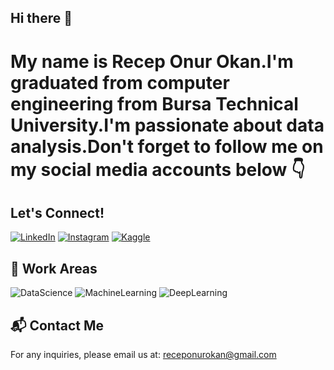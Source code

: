 ## Hi there 👋

# My name is Recep Onur Okan.I'm graduated from computer engineering from Bursa Technical University.I'm passionate about data analysis.Don't forget to follow me on my social media accounts below 👇

## Let's Connect!
[![LinkedIn](https://img.shields.io/badge/LinkedIn-blue?style=for-the-badge&logo=linkedin)](https://www.linkedin.com/in/recep-onur-okan-195681236/)
[![Instagram](https://img.shields.io/badge/Instagram-purple?style=for-the-badge&logo=instagram)](https://www.instagram.com/receponur7/)
[![Kaggle](https://img.shields.io/badge/Kaggle-blue?style=for-the-badge&logo=kaggle)](https://www.kaggle.com/receponurokan)



## 🤖 Work Areas
![DataScience](https://img.shields.io/badge/DataScience-yellow?style=for-the-badge)
![MachineLearning](https://img.shields.io/badge/MachineLearning-orange?style=for-the-badge)
![DeepLearning](https://img.shields.io/badge/DeepLearning-red?style=for-the-badge)


## 📬 Contact Me
For any inquiries, please email us at: [receponurokan@gmail.com](mailto:receponurokan@gmail.com)

